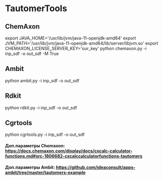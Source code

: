 # TautomerTools
## ChemAxon
export JAVA_HOME='/usr/lib/jvm/java-11-openjdk-amd64'
export JVM_PATH='/usr/lib/jvm/java-11-openjdk-amd64/lib/server/libjvm.so'
export CHEMAXON_LICENSE_SERVER_KEY='our_key'
python chemaxon.py -i inp_sdf -o out_sdf -M True
## Ambit
python ambit.py -i inp_sdf -o out_sdf
## Rdkit
python rdkit.py -i inp_sdf -o out_sdf
## Cgrtools
python cgrtools.py -i inp_sdf -o out_sdf
#### Доп.параметры Chemaxon: https://docs.chemaxon.com/display/docs/cxcalc-calculator-functions.md#src-1806682-cxcalccalculatorfunctions-tautomers
#### Доп.параметры Ambit: https://github.com/ideaconsult/apps-ambit/tree/master/tautomers-example

